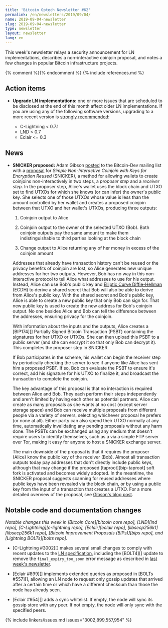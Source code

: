 ```yaml
---
title: 'Bitcoin Optech Newsletter #62'
permalink: /en/newsletters/2019/09/04/
name: 2019-09-04-newsletter
slug: 2019-09-04-newsletter
type: newsletter
layout: newsletter
lang: en
---
```

This week's newsletter relays a security announcement for LN
implementations, describes a non-interactive coinjoin proposal, and
notes a few changes in popular Bitcoin infrastructure projects.

{% comment %}<!-- include references.md below the fold but above any Jekyll/Liquid variables-->{% endcomment %}
{% include references.md %}

## Action items

- **Upgrade LN implementations:** one or more issues that are scheduled
  to be disclosed at the end of this month affect older LN
  implementations.  If you are using any of the following software
  versions, upgrading to a more recent version is [strongly
  recommended][cve ln]:

    - C-Lightning < 0.7.1
    - LND < 0.7
    - Eclair <= 0.3

## News

- **SNICKER proposed:** Adam Gibson [posted][snicker email] to the Bitcoin-Dev mailing
  list with a [proposal][snicker] for *Simple Non-Interactive Coinjoin
  with Keys for Encryption Reused* (SNICKER), a method for
  allowing wallets to create coinjoins non-interactively in two steps, a
  *proposer step* and a *receiver step*.  In the proposer step,
  Alice's wallet uses the block chain and UTXO set to find UTXOs for
  which she knows (or can infer) the owner's public key.
  She selects one of those UTXOs whose value is less than the amount
  controlled by her wallet and creates a proposed coinjoin between that
  UTXO and her wallet's UTXOs, producing three outputs:

  1. Coinjoin output to Alice

  2. Coinjoin output to the owner of the selected UTXO (Bob).  Both
     coinjoin outputs pay the same amount to make them indistinguishable
     to third parties looking at the block chain

  3. Change output to Alice returning any of her money in excess of the
     coinjoin amount

  Addresses that already have transaction history can't be reused or the
  privacy benefits of coinjoin are lost, so Alice generates new unique
  addresses for her two outputs.  However, Bob has no way in this
  non-interactive protocol to tell Alice what addresses to use for his
  output.  Instead, Alice can use Bob's public key and [Elliptic Curve
  Diffie-Hellman][ECDH] (ECDH) to derive a shared secret that Bob will
  also be able to derive from Alice's public key.  With the shared
  secret and Bob's public key, Alice is able to create a new public key
  that only Bob can sign for.  That new public key is used to create the
  new address for Bob's coinjoin output.  No one besides Alice and Bob
  can tell the difference between the addresses, ensuring privacy for
  the coinjoin.

  With information about the inputs and the outputs, Alice creates a
  [BIP174][] Partially Signed Bitcoin Transaction (PSBT) containing the
  signatures for her UTXO or UTXOs.  She can then upload this PSBT to a
  public server (and she can encrypt it so that only Bob can decrypt it).
  This completes the proposer step in SNICKER.

  If Bob participates in the scheme, his wallet can begin the
  receiver step by periodically checking the server to see if
  anyone like Alice has sent him a proposed PSBT.  If so, Bob can
  evaluate the PSBT to ensure it's correct, add his signature for his
  UTXO to finalize it, and broadcast the transaction to complete the
  coinjoin.

  The key advantage of this proposal is that no interaction is required
  between Alice and Bob.  They each perform their steps independently
  and aren't limited by having each other as potential partners.  Alice
  can create as many proposals as she wants at no cost (except server
  storage space) and Bob can receive multiple proposals from different
  people via a variety of servers, selecting whichever proposal he
  prefers (or none at all).  Either party can also spend their UTXO
  normally at any time, automatically invalidating any pending proposals
  without any harm done.  The PSBTs can be exchanged using any medium that doesn't require users to identify themselves,
  such as a via a simple FTP server over Tor, making it easy for anyone to host a
  SNICKER exchange server.

  The main downside of the proposal is that it requires the proposer
  (Alice) know the public key of the receiver (Bob).  Almost all
  transaction outputs today pay addresses that don't directly include public keys,
  although that may change if the proposed [taproot][bip-taproot]
  soft fork is activated and becomes widely adopted.  In the meantime,
  the SNICKER proposal suggests scanning for reused addresses where public keys
  have been revealed via the block chain, or by using a public key
  from the input of a transaction that creates a UTXO.  For a more
  detailed overview of the proposal, see [Gibson's blog post][snicker
  blog].

## Notable code and documentation changes

*Notable changes this week in [Bitcoin Core][bitcoin core repo],
[LND][lnd repo], [C-Lightning][c-lightning repo], [Eclair][eclair repo],
[libsecp256k1][libsecp256k1 repo], [Bitcoin Improvement Proposals
(BIPs)][bips repo], and [Lightning BOLTs][bolts repo].*

- [C-Lightning #3002][] makes several small changes to comply with
  recent updates to the [LN specification][BOLTs], including the
  [BOLT4][] update to remove the `final_expiry_too_soon` error message
  as described in [last week's newsletter][bolts608].

- [Eclair #899][] implements extended queries as proposed in [BOLTs
  #557][], allowing an LN node to request only gossip updates that
  arrived after a certain time or which have a different checksum than
  those the node has already seen.

- [Eclair #954][] adds a sync whitelist.  If empty, the node will sync
  its gossip store with any peer. If not empty, the node will only sync
  with the specified peers.

{% include linkers/issues.md issues="3002,899,557,954" %}

[cve ln]: https://lists.linuxfoundation.org/pipermail/lightning-dev/2019-August/002130.html
[bolts608]: /en/newsletters/2019/08/28/#bolts-608
[bolts]: https://github.com/lightningnetwork/lightning-rfc/
[snicker]: https://gist.github.com/AdamISZ/2c13fb5819bd469ca318156e2cf25d79
[ecdh]: https://en.wikipedia.org/wiki/Elliptic_curve_Diffie-Hellman
[snicker email]: https://lists.linuxfoundation.org/pipermail/bitcoin-dev/2019-September/017283.html
[snicker blog]: https://joinmarket.me/blog/blog/snicker/

